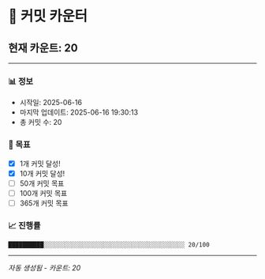 # 🔢 커밋 카운터

## 현재 카운트: 20

---

### 📊 정보
- 시작일: 2025-06-16
- 마지막 업데이트: 2025-06-16 19:30:13
- 총 커밋 수: 20

### 🎯 목표
- [x] 1개 커밋 달성!
- [x] 10개 커밋 달성!
- [ ] 50개 커밋 목표
- [ ] 100개 커밋 목표
- [ ] 365개 커밋 목표

### 📈 진행률
```
██████████░░░░░░░░░░░░░░░░░░░░░░░░░░░░░░░░░░░░░░░░ 20/100
```

---
*자동 생성됨 - 카운트: 20*
